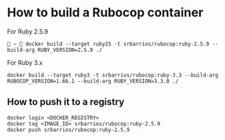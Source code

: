 # How to build a Rubocop container

For Ruby 2.5.9
```
 ~  docker build --target ruby25 -t srbarrios/rubocop:ruby-2.5.9 --build-arg RUBY_VERSION=2.5.9 ./
```

For Ruby 3.x
```
docker build --target ruby3 -t srbarrios/rubocop:ruby-3.3 --build-arg RUBOCOP_VERSION=1.66.1 --build-arg RUBY_VERSION=3.3.0 ./
```

## How to push it to a registry

```
docker login <DOCKER_REGISTRY>
docker tag <IMAGE_ID> srbarrios/rubocop:ruby-2.5.9
docker push srbarrios/rubocop:ruby-2.5.9
```

